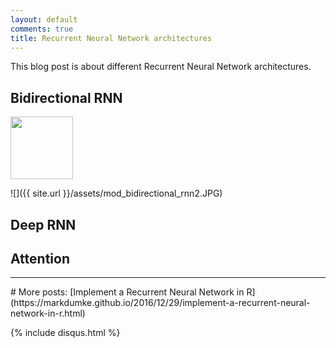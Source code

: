 ```yaml
---
layout: default
comments: true
title: Recurrent Neural Network architectures
---
```


This blog post is about different Recurrent Neural Network architectures.

## Bidirectional RNN

<img src="{{ site.url }}/assets/mod_bidirectional_rnn2.JPG" width="100" height="100" />

![]({{ site.url }}/assets/mod_bidirectional_rnn2.JPG)

## Deep RNN

## Attention

<hr>
# More posts:
[Implement a Recurrent Neural Network in R](https://markdumke.github.io/2016/12/29/implement-a-recurrent-neural-network-in-r.html)

{% include disqus.html %}
